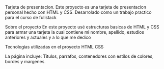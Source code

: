 Tarjeta de presentacion. Este proyecto es una tarjeta de presentacion personal hecho con HTML y CSS. Desarrolado como un trabajo practico para el curso de fullstack

Sobre el proyecto En este proyecto usé estructuras basicas de HTML y CSS para armar una tarjeta la cual contiene mi nombre, apellido, estudios anteriores y actuales y a lo que me dedico

Tecnologías utilizadas en el proyecto HTML CSS

La página incluye: Titulos, parrafos, contenedores con estilos de colores, bordes y margenes.